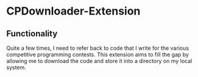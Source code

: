 # CPDownloader-Extension

## Functionality 
Quite a few times, I need to refer back to code that I write for the various competitive programming contests. This extension
aims to fill the gap by allowing me to download the code and store it into a directory on my local system. 

